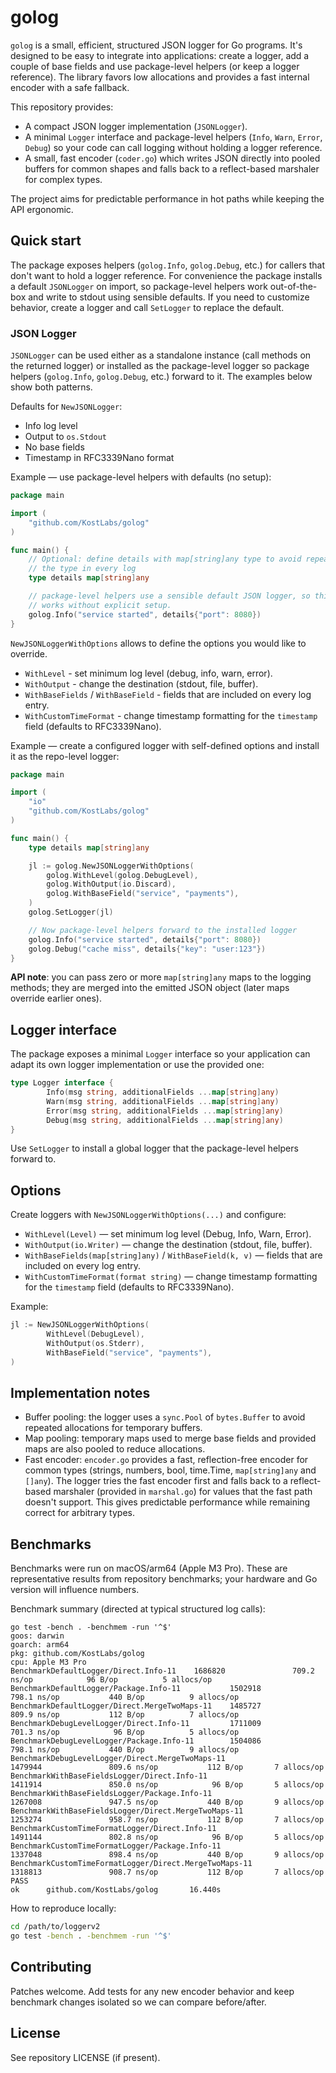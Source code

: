 # golog

`golog` is a small, efficient, structured JSON logger for Go programs. It's
designed to be easy to integrate into applications: create a logger, add a
couple of base fields and use package-level helpers (or keep a logger
reference). The library favors low allocations and provides a fast internal
encoder with a safe fallback.

This repository provides:

- A compact JSON logger implementation (`JSONLogger`).
- A minimal `Logger` interface and package-level helpers (`Info`, `Warn`,
	`Error`, `Debug`) so your code can call logging without holding a logger
	reference.
- A small, fast encoder (`coder.go`) which writes JSON directly into pooled
	buffers for common shapes and falls back to a reflect-based marshaler for
	complex types.

The project aims for predictable performance in hot paths while keeping the
API ergonomic.

## Quick start

The package exposes helpers (`golog.Info`, `golog.Debug`, etc.) for callers
that don't want to hold a logger reference. For convenience the package
installs a default `JSONLogger` on import, so package-level helpers work
out-of-the-box and write to stdout using sensible defaults. If you need to
customize behavior, create a logger and call `SetLogger` to replace the
default.

### JSON Logger

`JSONLogger` can be used either as a standalone instance (call methods on the
returned logger) or installed as the package-level logger so package helpers
(`golog.Info`, `golog.Debug`, etc.) forward to it. The examples below show
both patterns.

Defaults for `NewJSONLogger`:
- Info log level
- Output to `os.Stdout`
- No base fields
- Timestamp in RFC3339Nano format

Example — use package-level helpers with defaults (no setup):

```go
package main

import (
	"github.com/KostLabs/golog"
)

func main() {
	// Optional: define details with map[string]any type to avoid repeating
	// the type in every log
	type details map[string]any

	// package-level helpers use a sensible default JSON logger, so this
	// works without explicit setup.
	golog.Info("service started", details{"port": 8080})
}
```

`NewJSONLoggerWithOptions` allows to define the options you would like to override.

- `WithLevel` - set minimum log level (debug, info, warn, error).
- `WithOutput` - change the destination (stdout, file, buffer).
- `WithBaseFields` / `WithBaseField` - fields that are included on every log
	entry.
- `WithCustomTimeFormat` - change timestamp formatting for the `timestamp`
	field (defaults to RFC3339Nano).


Example — create a configured logger with self-defined options and install it
as the repo-level logger:

```go
package main

import (
	"io"
	"github.com/KostLabs/golog"
)

func main() {
	type details map[string]any

	jl := golog.NewJSONLoggerWithOptions(
		golog.WithLevel(golog.DebugLevel),
		golog.WithOutput(io.Discard),
		golog.WithBaseField("service", "payments"),
	)
	golog.SetLogger(jl)

	// Now package-level helpers forward to the installed logger
	golog.Info("service started", details{"port": 8080})
	golog.Debug("cache miss", details{"key": "user:123"})
}
```

**API note**: you can pass zero or more `map[string]any` maps to the logging
methods; they are merged into the emitted JSON object (later maps override
earlier ones).

## Logger interface

The package exposes a minimal `Logger` interface so your application can
adapt its own logger implementation or use the provided one:

```go
type Logger interface {
		Info(msg string, additionalFields ...map[string]any)
		Warn(msg string, additionalFields ...map[string]any)
		Error(msg string, additionalFields ...map[string]any)
		Debug(msg string, additionalFields ...map[string]any)
}
```

Use `SetLogger` to install a global logger that the package-level helpers
forward to.

## Options

Create loggers with `NewJSONLoggerWithOptions(...)` and configure:

- `WithLevel(Level)` — set minimum log level (Debug, Info, Warn, Error).
- `WithOutput(io.Writer)` — change the destination (stdout, file, buffer).
- `WithBaseFields(map[string]any)` / `WithBaseField(k, v)` — fields that
	are included on every log entry.
- `WithCustomTimeFormat(format string)` — change timestamp formatting for
	the `timestamp` field (defaults to RFC3339Nano).

Example:

```go
jl := NewJSONLoggerWithOptions(
		WithLevel(DebugLevel),
		WithOutput(os.Stderr),
		WithBaseField("service", "payments"),
)
```

## Implementation notes

- Buffer pooling: the logger uses a `sync.Pool` of `bytes.Buffer` to avoid
	repeated allocations for temporary buffers.
- Map pooling: temporary maps used to merge base fields and provided maps are
	also pooled to reduce allocations.
- Fast encoder: `encoder.go` provides a fast, reflection-free encoder for
	common types (strings, numbers, bool, time.Time, `map[string]any` and
	`[]any`). The logger tries the fast encoder first and falls back to a
	reflect-based marshaler (provided in `marshal.go`) for values that the
	fast path doesn't support. This gives predictable performance while
	remaining correct for arbitrary types.

## Benchmarks

Benchmarks were run on macOS/arm64 (Apple M3 Pro). These are representative
results from repository benchmarks; your hardware and Go version will
influence numbers.

Benchmark summary (directed at typical structured log calls):

```
go test -bench . -benchmem -run '^$'
goos: darwin
goarch: arm64
pkg: github.com/KostLabs/golog
cpu: Apple M3 Pro
BenchmarkDefaultLogger/Direct.Info-11    1686820               709.2 ns/op            96 B/op          5 allocs/op
BenchmarkDefaultLogger/Package.Info-11           1502918               798.1 ns/op           440 B/op          9 allocs/op
BenchmarkDefaultLogger/Direct.MergeTwoMaps-11    1485727               809.9 ns/op           112 B/op          7 allocs/op
BenchmarkDebugLevelLogger/Direct.Info-11         1711009               701.3 ns/op            96 B/op          5 allocs/op
BenchmarkDebugLevelLogger/Package.Info-11        1504086               798.1 ns/op           440 B/op          9 allocs/op
BenchmarkDebugLevelLogger/Direct.MergeTwoMaps-11                 1479944               809.6 ns/op           112 B/op       7 allocs/op
BenchmarkWithBaseFieldsLogger/Direct.Info-11                     1411914               850.0 ns/op            96 B/op       5 allocs/op
BenchmarkWithBaseFieldsLogger/Package.Info-11                    1267008               947.5 ns/op           440 B/op       9 allocs/op
BenchmarkWithBaseFieldsLogger/Direct.MergeTwoMaps-11             1253274               958.7 ns/op           112 B/op       7 allocs/op
BenchmarkCustomTimeFormatLogger/Direct.Info-11                   1491144               802.8 ns/op            96 B/op       5 allocs/op
BenchmarkCustomTimeFormatLogger/Package.Info-11                  1337048               898.4 ns/op           440 B/op       9 allocs/op
BenchmarkCustomTimeFormatLogger/Direct.MergeTwoMaps-11           1318813               908.7 ns/op           112 B/op       7 allocs/op
PASS
ok      github.com/KostLabs/golog       16.440s
```

How to reproduce locally:

```bash
cd /path/to/loggerv2
go test -bench . -benchmem -run '^$'
```

## Contributing

Patches welcome. Add tests for any new encoder behavior and keep benchmark
changes isolated so we can compare before/after.

## License

See repository LICENSE (if present).

